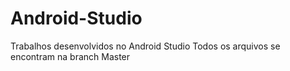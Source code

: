 # Android-Studio
Trabalhos desenvolvidos no Android Studio
Todos os arquivos se encontram na branch Master 
